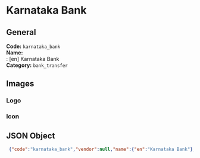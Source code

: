 # Karnataka Bank 
## General 
**Code:** `karnataka_bank`  
**Name:**  
:	[en] Karnataka Bank  
**Category:** `bank_transfer`  
## Images 
### Logo 
### Icon 
## JSON Object 
```json
 {"code":"karnataka_bank","vendor":null,"name":{"en":"Karnataka Bank"},"description":null,"countries":null,"category":"bank_transfer"}```  
